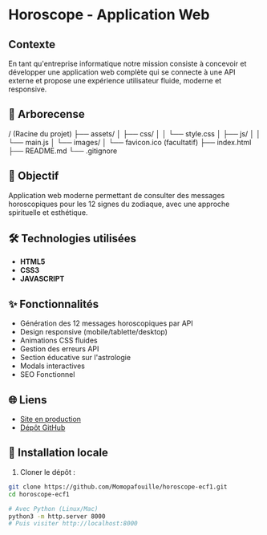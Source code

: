 # Horoscope - Application Web

## Contexte
En tant qu'entreprise informatique notre mission consiste à concevoir et développer une application web
complète qui se connecte à une API externe et propose une expérience utilisateur fluide, moderne et responsive.

## 📂 Arborecense

/ (Racine du projet)
├── assets/
│ ├── css/
│ │ └── style.css
│ ├── js/
│ │ └── main.js
│ └── images/
│ └── favicon.ico (facultatif)
├── index.html
├── README.md
└── .gitignore


## 📌 Objectif
Application web moderne permettant de consulter des messages horoscopiques pour les 12 signes du zodiaque, avec une approche spirituelle et esthétique.

## 🛠 Technologies utilisées
 - **HTML5**
 - **CSS3**
 - **JAVASCRIPT**

## ✨ Fonctionnalités
- Génération des 12 messages horoscopiques par API
- Design responsive (mobile/tablette/desktop)
- Animations CSS fluides
- Gestion des erreurs API
- Section éducative sur l'astrologie
- Modals interactives
- SEO Fonctionnel

## 🌐 Liens
- [Site en production](https://ecf1-moussaoui-mohamed.sidathsoeun.fr)
- [Dépôt GitHub](https://github.com/Momopafouille/horoscope-ecf1)


## 🚀 Installation locale
1. Cloner le dépôt :
```bash
git clone https://github.com/Momopafouille/horoscope-ecf1.git
cd horoscope-ecf1

# Avec Python (Linux/Mac)
python3 -m http.server 8000
# Puis visiter http://localhost:8000